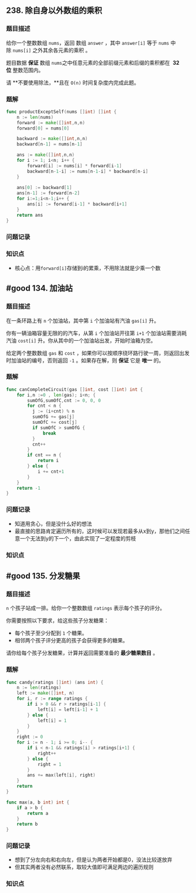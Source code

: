 ## 238. 除自身以外数组的乘积

### 题目描述

给你一个整数数组 `nums`，返回 数组 `answer` ，其中 `answer[i]` 等于 `nums` 中除 `nums[i]` 之外其余各元素的乘积 。

题目数据 **保证** 数组 `nums`之中任意元素的全部前缀元素和后缀的乘积都在  **32 位** 整数范围内。

请 **不要使用除法，**且在 `O(n)` 时间复杂度内完成此题。
### 题解

```go
func productExceptSelf(nums []int) []int {
	n := len(nums)
	forward := make([]int,n,n)
	forward[0] = nums[0]

	backward := make([]int,n,n)
	backward[n-1] = nums[n-1]	

	ans := make([]int,n,n)
	for i := 1; i<n; i++ {
		forward[i] := nums[i] * forward[i-1]
		backward[n-1-i] := nums[n-1-i] * backward[n-i] 
	}
	
	ans[0] := backward[1]
	ans[n-1] := forward[n-2]
	for i:=1;i<n-1;i++ {
		ans[i] := forward[i-1] * backward[i+1]
	}
	return ans
}
```

### 问题记录

### 知识点

- 核心点：用`forward[i]`存储到i的累乘，不用除法就是少乘一个数

## #good 134. 加油站

### 题目描述

在一条环路上有 `n` 个加油站，其中第 `i` 个加油站有汽油 `gas[i]` 升。

你有一辆油箱容量无限的的汽车，从第 `i` 个加油站开往第 `i+1` 个加油站需要消耗汽油 `cost[i]` 升。你从其中的一个加油站出发，开始时油箱为空。

给定两个整数数组 `gas` 和 `cost` ，如果你可以按顺序绕环路行驶一周，则返回出发时加油站的编号，否则返回 `-1` 。如果存在解，则 **保证** 它是 **唯一** 的。

### 题解

```go
func canCompleteCircuit(gas []int, cost []int) int {
	for i,n :=0 , len(gas); i<n; {
		sumOfG,sumOfC,cnt := 0, 0, 0
		for cnt < n {
		  j := (i+cnt) % n
		  sumOfG += gas[j]
		  sumOfC += cost[j]
		  if sumOfC > sumOfG {
			  break
		  }
		  cnt++
		}
		if cnt == n {
			return i
		} else {
			i += cnt+1
		}
	}
	return -1
}
```

### 问题记录

- 知道用贪心，但是没什么好的想法
- 最直接的思路肯定遍历所有的，这时候可以发现若最多从x到y，那他们之间任意一个无法到y的下一个，由此实现了一定程度的剪枝
### 知识点

## #good 135. 分发糖果

### 题目描述

`n` 个孩子站成一排。给你一个整数数组 `ratings` 表示每个孩子的评分。

你需要按照以下要求，给这些孩子分发糖果：

- 每个孩子至少分配到 `1` 个糖果。
- 相邻两个孩子评分更高的孩子会获得更多的糖果。

请你给每个孩子分发糖果，计算并返回需要准备的 **最少糖果数目** 。
### 题解

```go
func candy(ratings []int) (ans int) {
    n := len(ratings)
    left := make([]int, n)
    for i, r := range ratings {
        if i > 0 && r > ratings[i-1] {
            left[i] = left[i-1] + 1
        } else {
            left[i] = 1
        }
    }
    right := 0
    for i := n - 1; i >= 0; i-- {
        if i < n-1 && ratings[i] > ratings[i+1] {
            right++
        } else {
            right = 1
        }
        ans += max(left[i], right)
    }
    return
}

func max(a, b int) int {
    if a > b {
        return a
    }
    return b
}
```

### 问题记录

- 想到了分左向右和右向左，但是认为两者开始都是0，没法比较遂放弃
- 但其实两者没有必然联系，取较大值即可满足两边的遍历规则

### 知识点